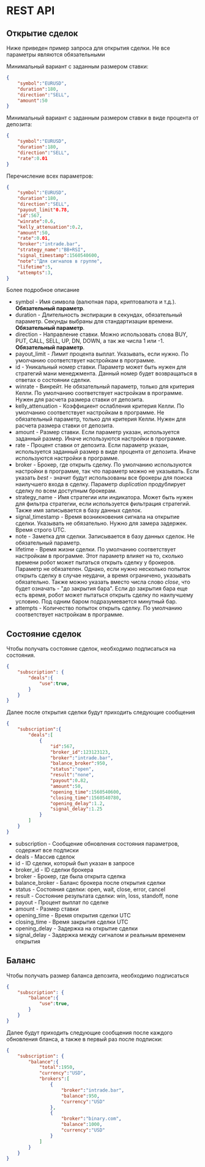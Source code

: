 # REST API

## Открытие сделок

Ниже приведен пример запроса для открытия сделки. Не все параметры являются обязательными

Минимальный вариант с заданным размером ставки:

```json
{
	"symbol":"EURUSD",
	"duration":180,
	"direction":"SELL",
	"amount":50
}
```

Минимальный вариант с заданным размером ставки в виде процента от депозита:

```json
{
	"symbol":"EURUSD",
	"duration":180,
	"direction":"SELL",
	"rate":0.01
}
```

Перечисление всех параметров:

```json
{
	"symbol":"EURUSD",		
	"duration":180,				
	"direction":"SELL",		 
	"payout_limit"0.78,				
	"id":567,					
	"winrate":0.6,					
	"kelly_attenuation":0.2,		
	"amount":50,					
	"rate":0.01,				
	"broker":"intrade.bar",			
	"strategy_name":"BB+RSI",		
	"signal_timestamp":1560540600,	
	"note":"Для сигналов в группе",
	"lifetime":5,					
	"attempts":3,					
}
```

Более подробное описание

* symbol - 				Имя символа (валютная пара, криптовалюта и т.д.). **Обязательный параметр**.
* duration - 			Длительность экспирации в секундах, обязательный параметр. Секунды выбраны для стандартизации времени. **Обязательный параметр**.
* direction - 			Направление ставки. Можно использовать слова BUY, PUT, CALL, SELL, UP, DN, DOWN, а так же числа 1 или -1. **Обязательный параметр**.
* payout_limit - 		Лимит процента выплат. Указывать, если нужно. По умолчанию соответствует настройкам в программе. 
* id - 					Уникальный номер ставки. Параметр может быть нужен для стратегий мани менеджмента. Данный номер будет возвращаться в ответах о состоянии сделки.
* winrate - 			Винрейт. Не обязательный параметр, только для критерия Келли. По умолчанию соответствует настройкам в программе. Нужен для расчета размера ставки от депозита.
* kelly_attenuation -	Коэффициент ослабления критерия Келли. По умолчанию соответствует настройкам в программе.  Не обязательный параметр, только для критерия Келли. Нужен для расчета размера ставки от депозита.
* amount - 				Размер ставки. Если параметр указан, используется заданный размер. Иначе используются настройки в программе.
* rate - 				Процент ставки от депозита. Если параметр указан, используется заданный размер в виде процента от депозита. Иначе используются настройки в программе.
* broker - 				Брокер, где открыть сделку. По умолчанию используются настройки в программе, так что параметр можно не указывать. Если указать *best* - значит будут использованы все брокеры для поиска наилучшего входа в сделку. Параметр *duplication* продублирует сделку по всем доступным брокерам.
* strategy_name - 		Имя стратегии или индикатора. Может быть нужен для фильтра стратегии, если используется фильтрация стратегий. Также имя записывается в базу данных сделок.
* signal_timestamp - 	Время возникновения сигнала на открытие сделки. Указывать не обязательно. Нужно для замера задержек. Время строго UTC.
* note - 				Заметка для сделки. Записывается в базу данных сделок. Не обязательный параметр.
* lifetime - 			Время жизни сделки. По умолчанию соответствует настройкам в программе. Этот параметр влияет на то, сколько времени робот может пытаться открыть сделку у брокеров. Параметр не обязателен. Однако, если нужно несколько попыток открыть сделку в случае неудачи, а время ограничено, указывать обязательно. Также можно указать вместо числа слово *close*, что будет означать - "до закрытия бара". Если до закрытия бара еще есть время, робот может пытаться открыть сделку по наилучшему условию. Под одним баром подразумевается минутный бар.
* attempts - 			Количество попыток открыть сделку. По умолчанию соответствует настройкам в программе. 

## Состояние сделок

Чтобы получать состояние сделок, необходимо подписаться на состояния.

```json
{
	"subscription": {
		"deals":{
			"use":true,
		}
	}
}
```

Далее после открытия сделки будут приходить следующие сообщения

```json
{
	"subscription":{ 
		"deals":[
			{
				"id":567,				
				"broker_id":123123123,		
				"broker":"intrade.bar",		
				"balance_broker":950,		
				"status":"open",		
				"result":"none",			
				"payout":0.82,				
				"amount":50,			
				"opening_time":1560540600,	
				"closing_time":1560540780,	
				"opening_delay":1.2,		
				"signal_delay":1.25	   
			}
		]
	}
}
```

* subscription - 			Сообщение обновления состояния параметров, содержит все подписки
* deals - 					Массив сделок
* id - 						ID сделки, который был указан в запросе
* broker_id - 				ID сделки брокера
* broker - 					Брокер, где была открыта сделка
* balance_broker - 			Баланс брокера после открытия сделки
* status - 					Cостояния сделки: open, wait, close, error, cancel
* result - 					Cостояние результата сделки: win, loss, standoff, none
* payout - 					Процент выплат по сделке
* amount - 					Размер ставки
* opening_time -			Время открытия сделки UTC
* closing_time -			Время закрытия сделки UTC
* opening_delay	-			Задержка на открытие сделки
* signal_delay -	    	Задержка между сигналом и реальным временем открытия

## Баланс

Чтобы получать размер баланса депозита, необходимо подписаться

```json
{
	"subscription": {
		"balance":{
			"use":true,
		}
	}
}
```

Далее будут приходить следующие сообщения после каждого обновления бланса, а также в первый раз после подписки:

```json
{
	"subscription": {
		"balance":{
			"total":1950,
			"currency":"USD",
			"brokers":[
				{
					"broker":"intrade.bar",
					"balance":950,
					"currency":"USD"
				},
				{
					"broker":"binary.com",
					"balance":1000,
					"currency":"USD"
				}
			]
		}
	}
}
```
